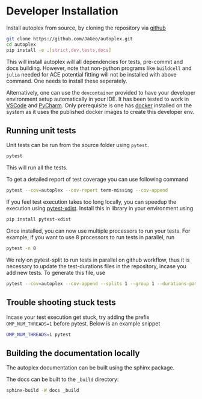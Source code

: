 # Developer Installation

Install autoplex from source, by cloning the repository via [github](https://github.com/JaGeo/autoplex.git)

```bash
git clone https://github.com/JaGeo/autoplex.git
cd autoplex
pip install -e .[strict,dev,tests,docs]
```
This will install autoplex will all dependencies for tests, pre-commit and docs building. 
However, note that non-python programs like `buildcell` and `julia` needed for ACE potential fitting will not be installed with above command. One needs to install these 
seperately.

Alternatively, one can use the `devcontainer` provided to have your developer environment setup automatically in your IDE. It has been tested to work in [VSCode](https://code.visualstudio.com/docs/devcontainers/containers#_quick-start-open-an-existing-folder-in-a-container) and [PyCharm](https://blog.jetbrains.com/pycharm/2023/06/2023-2-eap-4/). 
Only prerequisite is one has [docker](https://docs.docker.com/get-started/get-docker/) installed on the system as it uses the published docker images to create this developer env. 


## Running unit tests

Unit tests can be run from the source folder using `pytest`. 

```bash
pytest
```
This will run all the tests.

To get a detailed report of test coverage you can use following command
```bash
pytest --cov=autoplex --cov-report term-missing --cov-append
```

If you feel test execution takes too long locally, you can speedup the execution using [pytest-xdist](https://pypi.org/project/pytest-xdist/). Install this in library in your environment using

```bash
pip install pytest-xdist
```

Once installed, you can now use multiple processors to run your tests. For example, if you want to use 8 processors to run tests in parallel, run

```bash
pytest -n 8
```

We rely on pytest-split to run tests in parallel on github workflow, thus it is necessary to update the test-durations files in the repository, incase you add new tests. To generate this file, use

```bash
pytest --cov=autoplex --cov-append --splits 1 --group 1 --durations-path ./tests/test_data/.pytest-split-durations --store-durations
```

## Trouble shooting stuck tests

Incase your test execution get stuck, try adding the prefix `OMP_NUM_THREADS=1` before pytest. Below is an example snippet

```bash
OMP_NUM_THREADS=1 pytest
```

## Building the documentation locally

The autoplex documentation can be built using the sphinx package.

The docs can be built to the `_build` directory:

```bash
sphinx-build -W docs _build
```
